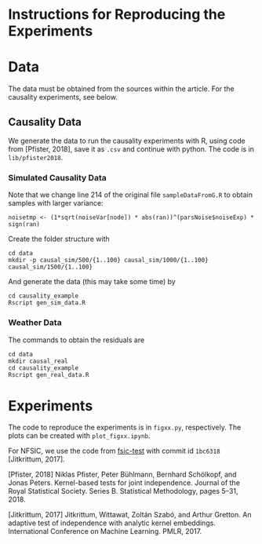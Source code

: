 Instructions for Reproducing the Experiments
============================================

# Data

The data must be obtained from the sources within the article. For the causality experiments, see below.

## Causality Data

We generate the data to run the causality experiments with R, using code from [Pfister, 2018], save it as `.csv` and continue with python. The code is in `lib/pfister2018`.

### Simulated Causality Data

Note that we change line 214 of the original file `sampleDataFromG.R` to obtain samples with larger variance:

    noisetmp <- (1*sqrt(noiseVar[node]) * abs(ran))^(parsNoise$noiseExp) * sign(ran)


Create the folder structure with

    cd data
    mkdir -p causal_sim/500/{1..100} causal_sim/1000/{1..100} causal_sim/1500/{1..100}


And generate the data (this may take some time) by

    cd causality_example
    Rscript gen_sim_data.R


### Weather Data

The commands to obtain the residuals are

    cd data
    mkdir causal_real
    cd causality_example
    Rscript gen_real_data.R

# Experiments

The code to reproduce the experiments is in `figxx.py`, respectively. The plots can be created with `plot_figxx.ipynb`.

For NFSIC, we use the code from [fsic-test](https://github.com/wittawatj/fsic-test) with commit id `1bc6318` [Jitkrittum, 2017].


[Pfister, 2018] Niklas Pfister, Peter Bühlmann, Bernhard Schölkopf, and Jonas Peters. Kernel-based tests for joint independence. Journal of the Royal Statistical Society. Series B. Statistical Methodology, pages 5–31, 2018.

[Jitkrittum, 2017] Jitkrittum, Wittawat, Zoltán Szabó, and Arthur Gretton. An adaptive test of independence with analytic kernel embeddings. International Conference on Machine Learning. PMLR, 2017.